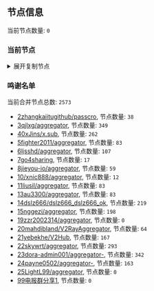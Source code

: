 
## 节点信息
当前节点数量: `0`
### 当前节点
<details>
  <summary>展开复制节点</summary>

    

</details>

### 鸣谢名单
当前合并节点总数: `2573`
- [2zhangkaiitugithub/passcro](https://github.com/zhangkaiitugithub/passcro), 节点数量: `38`
- [3qjlxg/aggregator](https://github.com/qjlxg/aggregator), 节点数量: `349`
- [40xJins/x.sub](https://github.com/0xJins/x.sub), 节点数量: `262`
- [5fighter2011/aggregator](https://github.com/fighter2011/aggregator), 节点数量: `83`
- [6ljsshd/aggregator](https://github.com/ljsshd/aggregator), 节点数量: `107`
- [7go4sharing](https://github.com/go4sharing), 节点数量: `17`
- [8jieyou-io/aggregator](https://github.com/jieyou-io/aggregator), 节点数量: `59`
- [10/xnic888/aggregator](https://github.com/xnic888/aggregator), 节点数量: `12`
- [11liusil/aggregator](https://github.com/liusil/aggregator), 节点数量: `83`
- [13au3300/aggregator](https://github.com/au3300/aggregator), 节点数量: `83`
- [14dslz666/dslz666_dslz666_ok](https://github.com/dslz666/dslz666_dslz666_ok), 节点数量: `219`
- [15nggezi/aggregator](https://github.com/nggezi/aggregator), 节点数量: `198`
- [19zzr2002314/aggregator](https://github.com/zzr2002314/aggregator), 节点数量: `0`
- [20mahdibland/V2RayAggregator](https://github.com/mahdibland/V2RayAggregator), 节点数量: `64`
- [21yebekhe/V2Hub](https://github.com/yebekhe/V2Hub), 节点数量: `167`
- [22skywrt/aggregator](https://github.com/skywrt/aggregator), 节点数量: `293`
- [23dora-admin001/aggregator-](https://github.com/dora-admin001/aggregator-), 节点数量: `342`
- [24payne0502/aggregator-](https://github.com/payne0502/aggregator-), 节点数量: `163`
- [25LightL99/aggregator](https://github.com/LightL99/aggregator), 节点数量: `0`
- [99电报群分享1](https://github.com/cdddbc/getAirport), 节点数量: `0`


